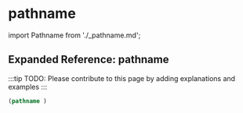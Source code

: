 # pathname

import Pathname from './_pathname.md';

<Pathname />

## Expanded Reference: pathname

:::tip
TODO: Please contribute to this page by adding explanations and examples
:::

```lisp
(pathname )
```
